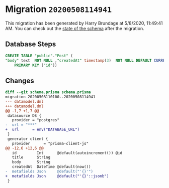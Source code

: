 # Migration `20200508114941`

This migration has been generated by Harry Brundage at 5/8/2020, 11:49:41 AM.
You can check out the [state of the schema](./schema.prisma) after the migration.

## Database Steps

```sql
CREATE TABLE "public"."Post" (
"body" text  NOT NULL ,"createdAt" timestamp(3)  NOT NULL DEFAULT CURRENT_TIMESTAMP,"id" SERIAL,"metafields" jsonb  NOT NULL DEFAULT '{}'::jsonb,"title" text  NOT NULL ,
    PRIMARY KEY ("id"))
```

## Changes

```diff
diff --git schema.prisma schema.prisma
migration 20200508110100..20200508114941
--- datamodel.dml
+++ datamodel.dml
@@ -1,7 +1,7 @@
 datasource DS {
   provider = "postgres"
-  url = "***"
+  url      = env("DATABASE_URL")
 }
 generator client {
   provider      = "prisma-client-js"
@@ -12,6 +12,6 @@
   id         Int      @default(autoincrement()) @id
   title      String
   body       String
   createdAt  DateTime @default(now())
-  metafields Json     @default("'{}'")
+  metafields Json     @default("'{}'::jsonb")
 }
```


